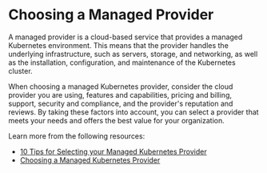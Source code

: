 # Choosing a Managed Provider

A managed provider is a cloud-based service that provides a managed Kubernetes environment. This means that the provider handles the underlying infrastructure, such as servers, storage, and networking, as well as the installation, configuration, and maintenance of the Kubernetes cluster.

When choosing a managed Kubernetes provider, consider the cloud provider you are using, features and capabilities, pricing and billing, support, security and compliance, and the provider's reputation and reviews. By taking these factors into account, you can select a provider that meets your needs and offers the best value for your organization.

Learn more from the following resources:

- [10 Tips for Selecting your Managed Kubernetes Provider](https://www.saascommunity.com/operational/10-tips-for-selecting-your-managed-kubernetes-provider/)
- [Choosing a Managed Kubernetes Provider](https://containerjournal.com/features/choosing-a-managed-kubernetes-provider/)
